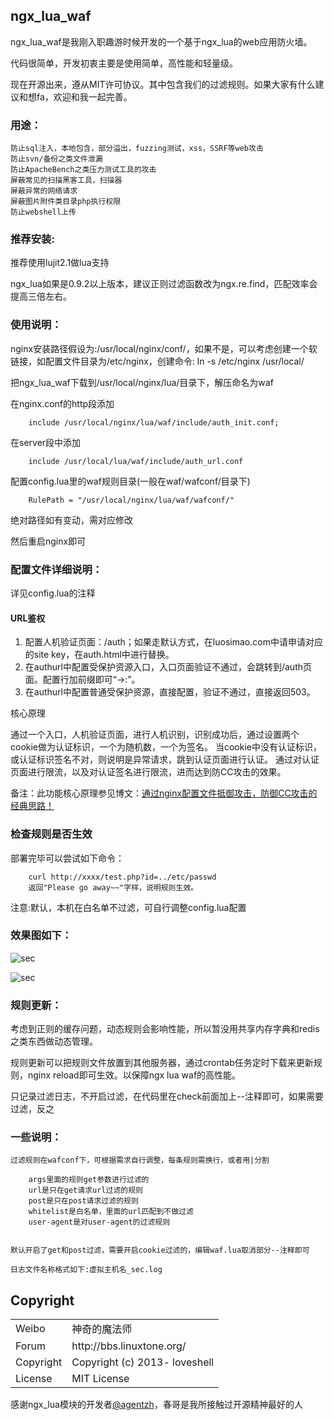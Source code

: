 ## ngx_lua_waf

ngx_lua_waf是我刚入职趣游时候开发的一个基于ngx_lua的web应用防火墙。

代码很简单，开发初衷主要是使用简单，高性能和轻量级。

现在开源出来，遵从MIT许可协议。其中包含我们的过滤规则。如果大家有什么建议和想fa，欢迎和我一起完善。

### 用途：
    	
	防止sql注入，本地包含，部分溢出，fuzzing测试，xss，SSRF等web攻击
	防止svn/备份之类文件泄漏
	防止ApacheBench之类压力测试工具的攻击
	屏蔽常见的扫描黑客工具，扫描器
	屏蔽异常的网络请求
	屏蔽图片附件类目录php执行权限
	防止webshell上传

### 推荐安装:

推荐使用lujit2.1做lua支持

ngx_lua如果是0.9.2以上版本，建议正则过滤函数改为ngx.re.find，匹配效率会提高三倍左右。


### 使用说明：

nginx安装路径假设为:/usr/local/nginx/conf/，如果不是，可以考虑创建一个软链接，如配置文件目录为/etc/nginx，创建命令: ln -s /etc/nginx /usr/local/

把ngx_lua_waf下载到/usr/local/nginx/lua/目录下，解压命名为waf

在nginx.conf的http段添加

        include /usr/local/nginx/lua/waf/include/auth_init.conf;
        
在server段中添加
    
        include /usr/local/lua/waf/include/auth_url.conf

配置config.lua里的waf规则目录(一般在waf/wafconf/目录下)

        RulePath = "/usr/local/nginx/lua/waf/wafconf/"

绝对路径如有变动，需对应修改

然后重启nginx即可


### 配置文件详细说明：

详见config.lua的注释

#### URL鉴权

1. 配置人机验证页面：/auth；如果走默认方式，在luosimao.com中请申请对应的site key，在auth.html中进行替换。
2. 在authurl中配置受保护资源入口，入口页面验证不通过，会跳转到/auth页面。配置行加前缀即可“->:”。
3. 在authurl中配置普通受保护资源，直接配置，验证不通过，直接返回503。

核心原理

通过一个入口，人机验证页面，进行人机识别，识别成功后，通过设置两个cookie做为认证标识，一个为随机数，一个为签名。
当cookie中没有认证标识，或认证标识签名不对，则说明是异常请求，跳到认证页面进行认证。
通过对认证页面进行限流，以及对认证签名进行限流，进而达到防CC攻击的效果。

备注：此功能核心原理参见博文：﻿[﻿通过nginx配置文件抵御攻击，防御CC攻击的经典思路！](http://www.92csz.com/30/1255.html)

### 检查规则是否生效

部署完毕可以尝试如下命令：        
  
        curl http://xxxx/test.php?id=../etc/passwd
        返回"Please go away~~"字样，说明规则生效。

注意:默认，本机在白名单不过滤，可自行调整config.lua配置


### 效果图如下：

![sec](http://i.imgur.com/wTgOcm2.png)

![sec](http://i.imgur.com/DqU30au.png)

### 规则更新：

考虑到正则的缓存问题，动态规则会影响性能，所以暂没用共享内存字典和redis之类东西做动态管理。

规则更新可以把规则文件放置到其他服务器，通过crontab任务定时下载来更新规则，nginx reload即可生效。以保障ngx lua waf的高性能。

只记录过滤日志，不开启过滤，在代码里在check前面加上--注释即可，如果需要过滤，反之

### 一些说明：

	过滤规则在wafconf下，可根据需求自行调整，每条规则需换行，或者用|分割
	
		args里面的规则get参数进行过滤的
		url是只在get请求url过滤的规则
		post是只在post请求过滤的规则
		whitelist是白名单，里面的url匹配到不做过滤		
		user-agent是对user-agent的过滤规则
	

	默认开启了get和post过滤，需要开启cookie过滤的，编辑waf.lua取消部分--注释即可
	
	日志文件名称格式如下:虚拟主机名_sec.log


## Copyright

<table>
  <tr>
    <td>Weibo</td><td>神奇的魔法师</td>
  </tr>
  <tr>
    <td>Forum</td><td>http://bbs.linuxtone.org/</td>
  </tr>
  <tr>
    <td>Copyright</td><td>Copyright (c) 2013- loveshell</td>
  </tr>
  <tr>
    <td>License</td><td>MIT License</td>
  </tr>
</table>
	
感谢ngx_lua模块的开发者[@agentzh](https://github.com/agentzh/)，春哥是我所接触过开源精神最好的人
